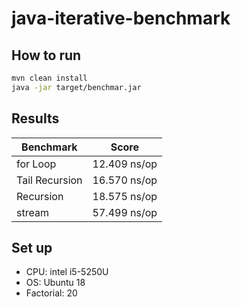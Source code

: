 # java-iterative-benchmark
## How to run
```bash
mvn clean install
java -jar target/benchmar.jar
```
## Results

Benchmark  | Score
------------- | -------------
for Loop  | 12.409 ns/op
Tail Recursion  | 16.570 ns/op
Recursion  | 18.575 ns/op
stream  | 57.499 ns/op

## Set up

- CPU: intel i5-5250U
- OS: Ubuntu 18
- Factorial: 20